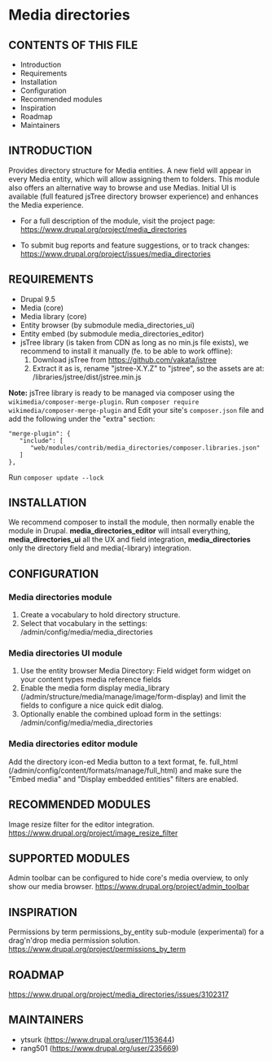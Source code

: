 # Media directories

CONTENTS OF THIS FILE
---------------------

 * Introduction
 * Requirements
 * Installation
 * Configuration
 * Recommended modules
 * Inspiration
 * Roadmap
 * Maintainers


INTRODUCTION
------------

Provides directory structure for Media entities.
A new field will appear in every Media entity, which will allow assigning them to folders.
This module also offers an alternative way to browse and use Medias. Initial UI is available (full featured jsTree directory browser experience) and enhances the Media experience.

 * For a full description of the module, visit the project page:
   https://www.drupal.org/project/media_directories

 * To submit bug reports and feature suggestions, or to track changes:
   https://www.drupal.org/project/issues/media_directories


REQUIREMENTS
------------

  * Drupal 9.5
  * Media (core)
  * Media library (core)
  * Entity browser (by submodule media_directories_ui)
  * Entity embed (by submodule media_directories_editor)
  * jsTree library (is taken from CDN as long as no min.js file exists), we recommend to install it manually (fe. to be able to work offline):
      1. Download jsTree from https://github.com/vakata/jstree
      2. Extract it as is, rename "jstree-X.Y.Z" to "jstree", so the assets are at:
        /libraries/jstree/dist/jstree.min.js

**Note:** jsTree library is ready to be managed via composer using the `wikimedia/composer-merge-plugin`.
Run `composer require wikimedia/composer-merge-plugin` and
Edit your site's `composer.json` file and add the following under the "extra" section:
```
"merge-plugin": {
   "include": [
      "web/modules/contrib/media_directories/composer.libraries.json"
   ]
},
```
Run `composer update --lock`


INSTALLATION
------------

We recommend composer to install the module, then normally enable the module in Drupal.
**media_directories_editor** will intsall everything,
**media_directories_ui** all the UX and field integration,
**media_directories** only the directory field and media(-library) integration.


CONFIGURATION
-------------

### Media directories module
 1. Create a vocabulary to hold directory structure.
 2. Select that vocabulary in the settings: /admin/config/media/media_directories

### Media directories UI module
 1. Use the entity browser Media Directory: Field widget form widget on your content types media reference fields
 2. Enable the media form display media_library (/admin/structure/media/manage/image/form-display) and limit the fields to configure a nice quick edit dialog.
 3. Optionally enable the combined upload form in the settings: /admin/config/media/media_directories

### Media directories editor module
Add the directory icon-ed Media button to a text format, fe. full_html (/admin/config/content/formats/manage/full_html) and make sure the "Embed media" and "Display embedded entities" filters are enabled.


RECOMMENDED MODULES
-------------------

Image resize filter for the editor integration.
https://www.drupal.org/project/image_resize_filter

SUPPORTED MODULES
-------------------

Admin toolbar can be configured to hide core's media overview, to only show our media browser.
https://www.drupal.org/project/admin_toolbar


INSPIRATION
-----------

Permissions by term permissions_by_entity sub-module (experimental) for a drag'n'drop media permission solution.
https://www.drupal.org/project/permissions_by_term


ROADMAP
-------

https://www.drupal.org/project/media_directories/issues/3102317


MAINTAINERS
-----------

 * ytsurk (https://www.drupal.org/user/1153644)
 * rang501 (https://www.drupal.org/user/235669)
